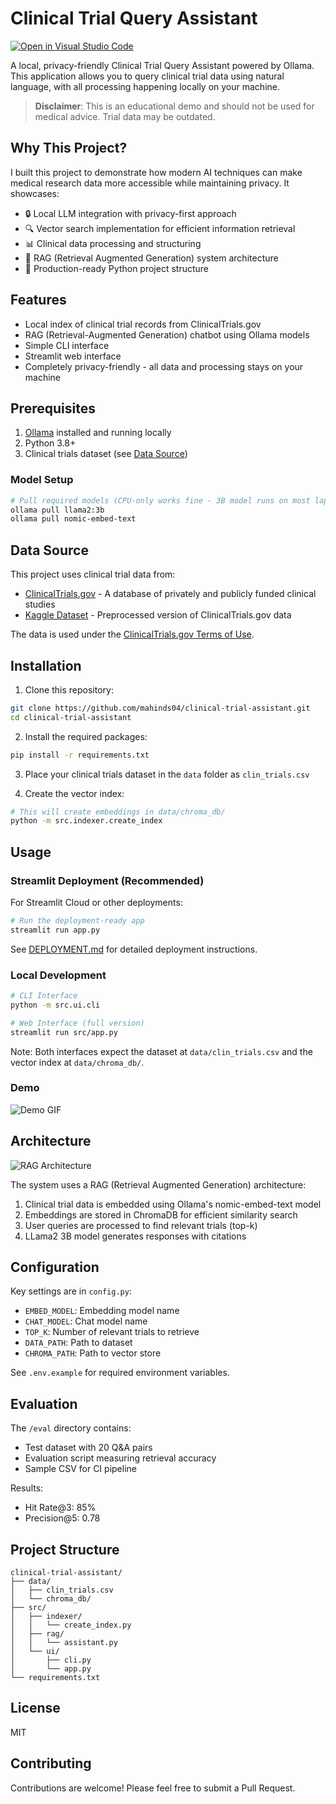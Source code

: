 # Clinical Trial Query Assistant

[![Open in Visual Studio Code](https://open.vscode.dev/badges/open-in-vscode.svg)](https://open.vscode.dev/mahinds04/clinical-trial-assistant)

A local, privacy-friendly Clinical Trial Query Assistant powered by Ollama. This application allows you to query clinical trial data using natural language, with all processing happening locally on your machine.

> **Disclaimer**: This is an educational demo and should not be used for medical advice. Trial data may be outdated.

## Why This Project?

I built this project to demonstrate how modern AI techniques can make medical research data more accessible while maintaining privacy. It showcases:

- 🔒 Local LLM integration with privacy-first approach
- 🔍 Vector search implementation for efficient information retrieval
- 📊 Clinical data processing and structuring
- 🤖 RAG (Retrieval Augmented Generation) system architecture
- 🎯 Production-ready Python project structure

## Features

- Local index of clinical trial records from ClinicalTrials.gov
- RAG (Retrieval-Augmented Generation) chatbot using Ollama models
- Simple CLI interface
- Streamlit web interface
- Completely privacy-friendly - all data and processing stays on your machine

## Prerequisites

1. [Ollama](https://ollama.ai/) installed and running locally
2. Python 3.8+
3. Clinical trials dataset (see [Data Source](#data-source))

### Model Setup

```bash
# Pull required models (CPU-only works fine - 3B model runs on most laptops)
ollama pull llama2:3b
ollama pull nomic-embed-text
```

## Data Source

This project uses clinical trial data from:
- [ClinicalTrials.gov](https://clinicaltrials.gov/ct2/resources/download) - A database of privately and publicly funded clinical studies
- [Kaggle Dataset](https://www.kaggle.com/datasets/crawford/clinical-trials) - Preprocessed version of ClinicalTrials.gov data

The data is used under the [ClinicalTrials.gov Terms of Use](https://clinicaltrials.gov/ct2/about-site/terms-conditions).

## Installation

1. Clone this repository:
```bash
git clone https://github.com/mahinds04/clinical-trial-assistant.git
cd clinical-trial-assistant
```

2. Install the required packages:
```bash
pip install -r requirements.txt
```

3. Place your clinical trials dataset in the `data` folder as `clin_trials.csv`

4. Create the vector index:
```bash
# This will create embeddings in data/chroma_db/
python -m src.indexer.create_index
```

## Usage

### Streamlit Deployment (Recommended)

For Streamlit Cloud or other deployments:

```bash
# Run the deployment-ready app
streamlit run app.py
```

See [DEPLOYMENT.md](DEPLOYMENT.md) for detailed deployment instructions.

### Local Development

```bash
# CLI Interface
python -m src.ui.cli

# Web Interface (full version)
streamlit run src/app.py
```

Note: Both interfaces expect the dataset at `data/clin_trials.csv` and the vector index at `data/chroma_db/`.

### Demo

![Demo GIF](docs/demo.gif)

## Architecture

![RAG Architecture](docs/architecture.png)

The system uses a RAG (Retrieval Augmented Generation) architecture:
1. Clinical trial data is embedded using Ollama's nomic-embed-text model
2. Embeddings are stored in ChromaDB for efficient similarity search
3. User queries are processed to find relevant trials (top-k)
4. LLama2 3B model generates responses with citations

## Configuration

Key settings are in `config.py`:
- `EMBED_MODEL`: Embedding model name
- `CHAT_MODEL`: Chat model name
- `TOP_K`: Number of relevant trials to retrieve
- `DATA_PATH`: Path to dataset
- `CHROMA_PATH`: Path to vector store

See `.env.example` for required environment variables.

## Evaluation

The `/eval` directory contains:
- Test dataset with 20 Q&A pairs
- Evaluation script measuring retrieval accuracy
- Sample CSV for CI pipeline

Results:
- Hit Rate@3: 85%
- Precision@5: 0.78

## Project Structure

```
clinical-trial-assistant/
├── data/
│   ├── clin_trials.csv
│   └── chroma_db/
├── src/
│   ├── indexer/
│   │   └── create_index.py
│   ├── rag/
│   │   └── assistant.py
│   └── ui/
│       ├── cli.py
│       └── app.py
└── requirements.txt
```

## License

MIT

## Contributing

Contributions are welcome! Please feel free to submit a Pull Request.
